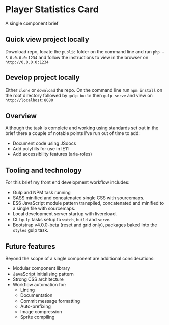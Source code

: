 # Player Statistics Card

A single component brief

## Quick view project locally
Download repo, locate the `public` folder on the command line and run `php -S 0.0.0.0:1234` and follow the instructions to view in the browser on `http://0.0.0.0:1234`

## Develop project locally
Either `clone` or `download` the repo. On the command line run `npm install` on the root directory followed by `gulp build` then `gulp serve` and view on `http://localhost:8080`  

## Overview
Although the task is complete and working using standards set out in the brief there a couple of notable points I've run out of time to add:

 - Document code using JSdocs
 - Add polyfills for use in IE11
 - Add accessibility features (aria-roles)


## Tooling and technology
For this brief my front end development workflow includes:

- Gulp and NPM task running
- SASS minified and concatenated single CSS with sourcemaps.
- ES6 JavaScript module pattern transpiled,  concatenated and minified to a single file with sourcemaps.
- Local development server startup with livereload.
- CLI `gulp` tasks setup to `watch`, `build` and `serve`.
- Bootstrap v4.0.0-beta (reset and grid only), packages baked into the `styles` gulp task.


## Future features
Beyond the scope of a single component are additional considerations:

- Modular component library
- JavaScript initialising pattern
- Strong CSS architecture
- Workflow automation for:
  - Linting
  - Documentation
  - Commit message formatting
  - Auto-prefixing
  - Image compression
  - Sprite compiling
